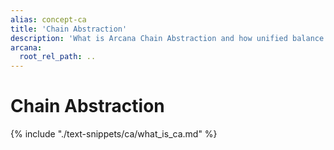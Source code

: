 ```yaml
---
alias: concept-ca
title: 'Chain Abstraction'
description: 'What is Arcana Chain Abstraction and how unified balance helps Web3 UX.'
arcana:
  root_rel_path: ..
---
```


# Chain Abstraction

{% include "./text-snippets/ca/what_is_ca.md" %}
